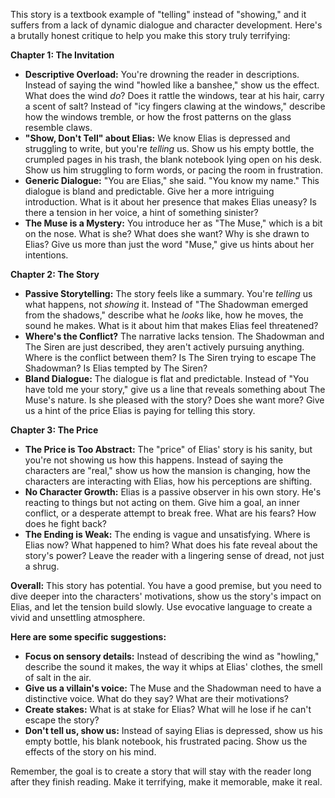 This story is a textbook example of "telling" instead of "showing," and it suffers from a lack of dynamic dialogue and character development.  Here's a brutally honest critique to help you make this story truly terrifying:

**Chapter 1: The Invitation**

* **Descriptive Overload:**  You're drowning the reader in descriptions.  Instead of saying the wind "howled like a banshee," show us the effect. What does the wind *do*? Does it rattle the windows, tear at his hair, carry a scent of salt? Instead of "icy fingers clawing at the windows," describe how the windows tremble, or how the frost patterns on the glass resemble claws.  
* **"Show, Don't Tell" about Elias:** We know Elias is depressed and struggling to write, but you're *telling* us.  Show us his empty bottle, the crumpled pages in his trash, the blank notebook lying open on his desk. Show us him struggling to form words, or pacing the room in frustration. 
* **Generic Dialogue:** "You are Elias," she said. "You know my name."  This dialogue is bland and predictable.  Give her a more intriguing introduction. What is it about her presence that makes Elias uneasy? Is there a  tension in her voice, a hint of something sinister?
* **The Muse is a Mystery:** You introduce her as "The Muse," which is a bit on the nose.  What is she? What does she want? Why is she drawn to Elias?  Give us more than just the word "Muse,"  give us hints about her intentions.

**Chapter 2: The Story**

* **Passive Storytelling:** The story feels like a summary. You're *telling* us what happens, not *showing* it.  Instead of "The Shadowman emerged from the shadows," describe what he *looks* like, how he moves, the sound he makes. What is it about him that makes Elias feel threatened?
* **Where's the Conflict?**  The narrative lacks tension.  The Shadowman and The Siren are just described, they aren't actively pursuing anything.  Where is the conflict between them?  Is The Siren trying to escape The Shadowman? Is Elias tempted by The Siren?
* **Bland Dialogue:** The dialogue is flat and predictable.  Instead of "You have told me your story," give us a line that reveals something about The Muse's nature. Is she pleased with the story? Does she want more?  Give us a hint of the price Elias is paying for telling this story.

**Chapter 3: The Price**

* **The Price is Too Abstract:**  The "price" of Elias' story is his sanity, but you're not showing us how this happens.  Instead of saying the characters are "real,"  show us how the mansion is changing, how the characters are interacting with Elias, how his perceptions are shifting. 
* **No Character Growth:** Elias is a passive observer in his own story. He's reacting to things but not acting on them. Give him a goal, an inner conflict, or a desperate attempt to break free.  What are his fears? How does he fight back?
* **The Ending is Weak:**  The ending is vague and unsatisfying.   Where is Elias now? What happened to him?  What does his fate reveal about the story's power?  Leave the reader with a lingering sense of dread, not just a shrug.

**Overall:** This story has potential.  You have a good premise, but you need to dive deeper into the characters' motivations,  show us the story's impact on Elias, and let the tension build slowly.  Use evocative language to create a vivid and unsettling atmosphere. 

**Here are some specific suggestions:**

* **Focus on sensory details:**  Instead of describing the wind as "howling," describe the sound it makes, the way it whips at Elias' clothes, the smell of salt in the air. 
* **Give us a villain's voice:**  The Muse and the Shadowman need to have a distinctive voice.  What do they say?  What are their motivations? 
* **Create stakes:**  What is at stake for Elias?  What will he lose if he can't escape the story? 
* **Don't tell us, show us:**  Instead of saying Elias is depressed, show us his empty bottle, his blank notebook, his frustrated pacing.  Show us the effects of the story on his mind.

Remember, the goal is to create a story that will stay with the reader long after they finish reading.  Make it terrifying,  make it memorable,  make it real.
